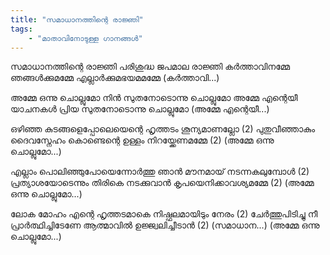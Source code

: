 ```yaml
---
title: "സമാധാനത്തിന്റെ രാജ്ഞി"
tags:
    - "മാതാവിനോടുള്ള ഗാനങ്ങൾ"
---
```


സമാധാനത്തിന്റെ രാജ്ഞി
പരിശുദ്ധ ജപമാല രാജ്ഞി
കർത്താവിനമ്മേ ഞങ്ങൾക്കുമമ്മേ
എല്ലാർക്കുമഭയമമമ്മേ (കർത്താവി...)

അമ്മേ ഒന്നു ചൊല്ലുമോ
നിൻ സുതനോടൊന്നു ചൊല്ലുമോ
അമ്മേ എന്റെയീ യാചനകൾ
പ്രിയ സുതനോടൊന്നു ചൊല്ലുമോ (അമ്മേ എന്റെയീ...)

ഒഴിഞ്ഞ കുടങ്ങളെപ്പോലെയെന്റെ
ഹൃത്തടം ശൂന്യമാണല്ലോ (2)
പുതുവീഞ്ഞാകും ദൈവസ്നേഹം കൊണ്ടെന്റെ
ഉള്ളം നിറയ്ക്കേണമമ്മേ (2)
                (അമ്മേ ഒന്നു ചൊല്ലുമോ...)

എല്ലാം പൊലിഞ്ഞുപോയെന്നോർത്തു ഞാൻ
മൗനമായ് നടന്നകലുമ്പോൾ (2)
പ്രത്യാശയോടെന്നും തിരികെ നടക്കുവാൻ
കൃപയെനിക്കാവശ്യമമ്മേ (2)
                (അമ്മേ ഒന്നു ചൊല്ലുമോ...)

ലോക മോഹം എന്റെ ഹൃത്തടമാകെ
നിഷ്ഫലമായിടും നേരം (2)
ചേർത്തുപിടിച്ചു നീ പ്രാർത്ഥിച്ചിടേണേ
ആത്മാവിൽ ഉജ്ജ്വലിച്ചീടാൻ (2)
                (സമാധാന...)
                (അമ്മേ ഒന്നു ചൊല്ലുമോ...)
